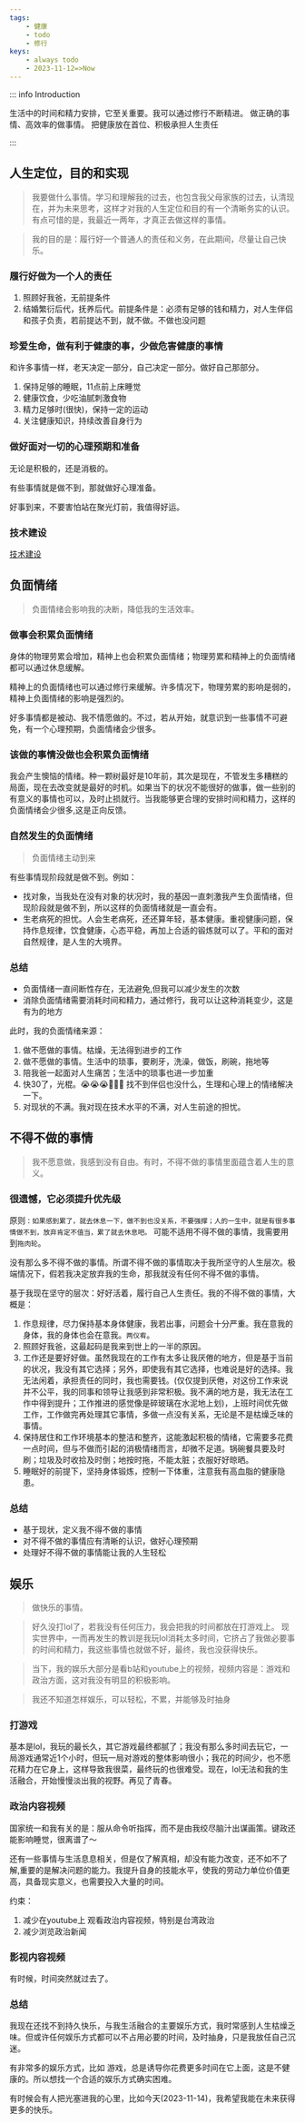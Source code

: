```yaml
---
tags: 
    - 健康
    - todo
    - 修行
keys:
    - always todo
    - 2023-11-12=>Now
---
```


::: info Introduction

生活中的时间和精力安排，它至关重要。我可以通过修行不断精进。
做正确的事情、高效率的做事情。
把健康放在首位、积极承担人生责任

:::

## 人生定位，目的和实现

> 我要做什么事情。学习和理解我的过去，也包含我父母家族的过去，认清现在，并为未来思考，这样才对我的人生定位和目的有一个清晰务实的认识。有点可惜的是，我最近一两年，才真正去做这样的事情。

> 我的目的是：履行好一个普通人的责任和义务，在此期间，尽量让自己快乐。


### 履行好做为一个人的责任

1. 照顾好我爸，无前提条件
2. 结婚繁衍后代，抚养后代。前提条件是：必须有足够的钱和精力，对人生伴侣和孩子负责，若前提达不到，就不做。不做也没问题

### 珍爱生命，做有利于健康的事，少做危害健康的事情

和许多事情一样，老天决定一部分，自己决定一部分。做好自己那部分。

1. 保持足够的睡眠，11点前上床睡觉
2. 健康饮食，少吃油腻刺激食物
3. 精力足够时(很快)，保持一定的运动
4. 关注健康知识，持续改善自身行为

### 做好面对一切的心理预期和准备

无论是积极的，还是消极的。

有些事情就是做不到，那就做好心理准备。

好事到来，不要害怕站在聚光灯前，我值得好运。

### 技术建设

[技术建设](../../../tech/技术建设.md)


## 负面情绪

> 负面情绪会影响我的决断，降低我的生活效率。

### 做事会积累负面情绪

身体的物理劳累会增加，精神上也会积累负面情绪；物理劳累和精神上的负面情绪都可以通过休息缓解。

精神上的负面情绪也可以通过修行来缓解。许多情况下，物理劳累的影响是弱的，精神上负面情绪的影响是强烈的。

好多事情都是被动、我不情愿做的。不过，若从开始，就意识到一些事情不可避免，有一个心理预期，负面情绪会少很多。


### 该做的事情没做也会积累负面情绪

我会产生懊恼的情绪。种一颗树最好是10年前，其次是现在，不管发生多糟糕的局面，现在去改变就是最好的时机。如果当下的状况不能很好的做事，做一些别的有意义的事情也可以，及时止损就行。当我能够更合理的安排时间和精力，这样的负面情绪会少很多,这是正向反馈。


### 自然发生的负面情绪

> 负面情绪主动到来

有些事情现阶段就是做不到。例如：
- 找对象，当我处在没有对象的状况时，我的基因一直刺激我产生负面情绪，但现阶段就是做不到，所以这样的负面情绪就是一直会有。
- 生老病死的担忧。人会生老病死，还还算年轻，基本健康。重视健康问题，保持作息规律，饮食健康，心态平稳，再加上合适的锻炼就可以了。平和的面对自然规律，是人生的大境界。

### 总结

 - 负面情绪一直间断性存在，无法避免,但我可以减少发生的次数
 - 消除负面情绪需要消耗时间和精力，通过修行，我可以让这种消耗变少，这是有为的地方

此时，我的负面情绪来源：

 1. 做不愿做的事情。枯燥，无法得到进步的工作
 2. 做不愿做的事情。生活中的琐事，要刷牙，洗澡，做饭，刷碗，拖地等
 3. 陪我爸一起面对人生痛苦；生活中的琐事也进一步加重
 4. 快30了，光棍。😭😭😭🤡🤡🤡 找不到伴侣也没什么，生理和心理上的情绪解决一下。
 5. 对现状的不满。我对现在技术水平的不满，对人生前途的担忧。

## 不得不做的事情

> 我不愿意做，我感到没有自由。有时，不得不做的事情里面蕴含着人生的意义。

 ### 很遗憾，它必须提升优先级
 
 原则 : `如果感到累了，就去休息一下，做不到也没关系，不要强撑；人的一生中，就是有很多事情做不到，放弃肯定不值当，累了就去休息吧。` 可能不适用不得不做的事情，我需要用到`拖肉轮`。

 没有那么多不得不做的事情。所谓不得不做的事情取决于我所坚守的人生层次。极端情况下，假若我决定放弃我的生命，那我就没有任何不得不做的事情。

 基于我现在坚守的层次：好好活着，履行自己人生责任。我的不得不做的事情，大概是：

 1. 作息规律，尽力保持基本身体健康，我若出事，问题会十分严重。我在意我的身体，我的身体也会在意我。`两仪宥`。
 2. 照顾好我爸，这最起码是我来到世上的一半的原因。
 3. 工作还是要好好做。虽然我现在的工作有太多让我厌倦的地方，但是基于当前的状况，我没有其它选择；另外，即使我有其它选择，也难说是好的选择。我无法闲着，承担责任的同时，我也需要钱。(仅仅提到厌倦，对这份工作来说并不公平，我的同事和领导让我感到非常积极。我不满的地方是，我无法在工作中得到提升；工作推进的感觉像是碎玻璃在水泥地上划)，上班时间优先做工作，工作做完再处理其它事情，多做一点没有关系，无论是不是枯燥乏味的事情。
 4. 保持居住和工作环境基本的整洁和整齐，这能激起积极的情绪，它需要多花费一点时间，但与不做而引起的消极情绪而言，却微不足道。锅碗餐具要及时刷；垃圾及时收拾及时倒；地按时拖，不能太脏；衣服好好晾晒。
 5. 睡眠好的前提下，坚持身体锻炼，控制一下体重，注意我有高血脂的健康隐患。

### 总结

 - 基于现状，定义我不得不做的事情
 - 对不得不做的事情应有清晰的认识，做好心理预期
 - 处理好不得不做的事情能让我的人生轻松

## 娱乐

> 做快乐的事情。

>好久没打lol了，若我没有任何压力，我会把我的时间都放在打游戏上。
现实世界中，一而再发生的教训是我玩lol消耗太多时间，它挤占了我做必要事的时间和精力，我这些事情也就做不好，最终，我也没获得快乐。

>当下，我的娱乐大部分是看b站和youtube上的视频，视频内容是：游戏和政治方面，这对我没有明显的积极影响。

> 我还不知道怎样娱乐，可以轻松，不累，并能够及时抽身

### 打游戏

基本是lol，我玩的最长久，其它游戏最终都腻了；我没有那么多时间去玩它，一局游戏通常近1个小时，但玩一局对游戏的整体影响很小；我花的时间少，也不愿花精力在它身上，这样导致我很菜，最终玩的也很难受。现在，lol无法和我的生活融合，开始慢慢淡出我的视野。再见了青春。


### 政治内容视频

国家统一和我有关的是：服从命令听指挥，而不是由我绞尽脑汁出谋画策。键政还能影响睡觉，很离谱了～

还有一些事情与生活息息相关，但是仅了解真相，却没有能力改变，还不如不了解,重要的是解决问题的能力。我提升自身的技能水平，使我的劳动力单位价值更高，具备现实意义，也需要投入大量的时间。

约束：

1. 减少在youtube上 观看政治内容视频，特别是台湾政治
2. 减少浏览政治新闻

### 影视内容视频

有时候，时间突然就过去了。


### 总结

我现在还找不到持久快乐，与我生活融合的主要娱乐方式，我时常感到人生枯燥乏味。但或许任何娱乐方式都可以不占用必要的时间，及时抽身，只是我放任自己沉迷。

有非常多的娱乐方式，比如 游戏，总是诱导你花费更多时间在它上面，这是不健康的。所以想找一个合适的娱乐方式确实困难。

有时候会有人把光塞进我的心里，比如今天(2023-11-14)，我希望我能在未来获得更多的快乐。
